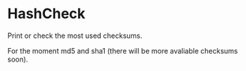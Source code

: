 # HashCheck
Print or check the most used checksums. 

For the moment md5 and sha1 (there will be more avaliable checksums soon).
